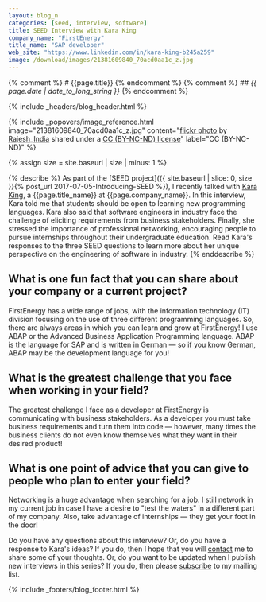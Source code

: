 ```yaml
---
layout: blog_n
categories: [seed, interview, software]
title: SEED Interview with Kara King
company_name: "FirstEnergy"
title_name: "SAP developer"
web_site: "https://www.linkedin.com/in/kara-king-b245a259"
image: /download/images/21381609840_70acd0aa1c_z.jpg
---
```


{% comment %} # {{page.title}} {% endcomment %}
{% comment %} ## <em>{{ page.date | date_to_long_string }}</em> {% endcomment %}

{% include _headers/blog_header.html %}

<!-- Include header image -->
{% include _popovers/image_reference.html image="21381609840_70acd0aa1c_z.jpg" content="<a title='#142 Westfriedhof - Munich Subway' href='https://flickr.com/photos/pamnani/21381609840'>flickr photo</a> by <a href='https://flickr.com/people/pamnani'>Rajesh_India</a> shared under a <a href='https://creativecommons.org/licenses/by-nc-nd/2.0/'>CC (BY-NC-ND) license</a>" label="CC (BY-NC-ND)" %}

{% assign size = site.baseurl | size | minus: 1 %}

{% describe %}
As part of the [SEED project]({{ site.baseurl | slice: 0, size }}{% post_url
2017-07-05-Introducing-SEED %}), I recently talked with [Kara
King]({{page.web_site}}), a {{page.title_name}} at {{page.company_name}}. In
this interview, Kara told me that students should be open to learning new
programming languages. Kara also said that software engineers in industry face
the challenge of eliciting requirements from business stakeholders. Finally,
she stressed the importance of professional networking, encouraging people to
pursue internships throughout their undergraduate education. Read Kara's
responses to the three SEED questions to learn more about her unique
perspective on the engineering of software in industry.
{% enddescribe %}

## What is one fun fact that you can share about your company or a current project?

FirstEnergy has a wide range of jobs, with the information technology (IT)
division focusing on the use of three different programming languages. So,
there are always areas in which you can learn and grow at FirstEnergy! I use
ABAP or the Advanced Business Application Programming language. ABAP is the
language for SAP and is written in German &mdash; so if you know German, ABAP
may be the development language for you!

## What is the greatest challenge that you face when working in your field?

The greatest challenge I face as a developer at FirstEnergy is communicating
with business stakeholders. As a developer you must take business requirements
and turn them into code &mdash; however, many times the business clients do not
even know themselves what they want in their desired product!

## What is one point of advice that you can give to people who plan to enter your field?

Networking is a huge advantage when searching for a job. I still network in my
current job in case I have a desire to "test the waters" in a different part of
my company. Also, take advantage of internships &mdash; they get your foot in
the door!

Do you have any questions about this interview? Or, do you have a response to
Kara's ideas? If you do, then I hope that you will
[contact]({{site.baseurl}}contact/) me to share some of your thoughts. Or, do
you want to be updated when I publish new interviews in this series? If you do,
then please [subscribe]({{site.baseurl}}support/) to my mailing list.

{% include _footers/blog_footer.html %}
